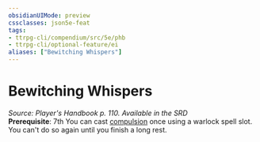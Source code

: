 ```yaml
---
obsidianUIMode: preview
cssclasses: json5e-feat
tags:
- ttrpg-cli/compendium/src/5e/phb
- ttrpg-cli/optional-feature/ei
aliases: ["Bewitching Whispers"]
---
```

# Bewitching Whispers
*Source: Player's Handbook p. 110. Available in the <span title='Systems Reference Document (5.1)'>SRD</span>*  
**Prerequisite**: 7th
You can cast [compulsion](/CLI/spells/compulsion.md) once using a warlock spell slot. You can't do so again until you finish a long rest.